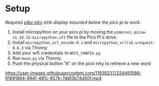 # Setup
*Requires [piko inky](https://shop.pimoroni.com/products/pico-inky-pack) eInk display mounted below the pico pi to work.*
1. Install micropython on your pico pi by moving the `pimoroni-picow-v1.19.15-micropython.uf2` file to the Pico Pi's drive.
2. Install `micropython_url_encode-0.1` and `micropython_urllib.urequest-0.6.3` via Thonny
3. Add your wifi credentials to `WIFI_CONFIG.py`
4. Run `main.py` via Thonny.
5. Push the physical button "A" on the pico inky to retrieve a new word



https://user-images.githubusercontent.com/11938237/224491586-91691884-994f-481c-857b-7ddf3b74d50f.mp4


